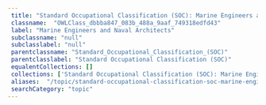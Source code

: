 ```yaml
--- 
 title: "Standard Occupational Classification (SOC): Marine Engineers and Naval Architects" 
 classname:  "OWLClass_dbbba847_083b_488a_9aaf_749318edfd43" 
 label: "Marine Engineers and Naval Architects" 
 subclassname: "null" 
 subclasslabel: "null" 
 parentclassname: "Standard_Occupational_Classification_(SOC)" 
 parentclasslabel: "Standard Occupational Classification (SOC)" 
 equalentCollections: [] 
 collections: ['Standard Occupational Classification (SOC): Marine Engineers and Naval Architects']
 aliases:  "/topic/standard-occupational-classification-soc-marine-engineers-and-naval-architects"  
 searchCategory: "topic" 
---
```

